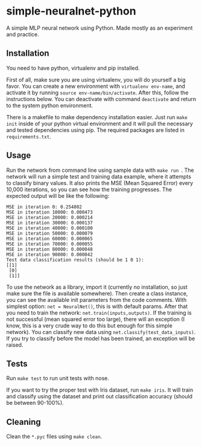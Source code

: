 # simple-neuralnet-python

A simple MLP neural network using Python. Made mostly as an experiment and practice.

## Installation

You need to have python, virtualenv and pip installed.

First of all, make sure you are using virtualenv, you will do yourself a big favor. You can create a new environment with `virtualenv env-name`, and activate it by running `source env-name/bin/activate`. After this, follow the instructions below. You can deactivate with command `deactivate` and return to the system python environment.

There is a makefile to make dependency installation easier. Just run `make init` inside of your python virtual environment and it will pull the necessary and tested dependencies using pip. The required packages are listed in `requirements.txt`.

## Usage

Run the network from command line using sample data with `make run `. The network will run a simple test and training data example, where it attempts to classify binary values. It also prints the MSE (Mean Squared Error) every 10,000 iterations, so you can see how the training progresses. The expected output will be like the following:
```
MSE in iteration 0: 0.254802
MSE in iteration 10000: 0.000473
MSE in iteration 20000: 0.000214
MSE in iteration 30000: 0.000137
MSE in iteration 40000: 0.000100
MSE in iteration 50000: 0.000079
MSE in iteration 60000: 0.000065
MSE in iteration 70000: 0.000055
MSE in iteration 80000: 0.000048
MSE in iteration 90000: 0.000042
Test data classification results (should be 1 0 1):
[[1]
 [0]
 [1]]
```

To use the network as a library, import it (currently no installation, so just make sure the file is available somewhere). Then create a class instance, you can see the available init parameters from the code comments. With simplest option: `net = NeuralNet()`, this is with default params. After that you need to train the network: `net.train(inputs,outputs)`. If the training is not successful (mean squared error too large), there will an exception (I know, this is a very crude way to do this but enough for this simple network). You can classify new data using `net.classify(test_data_inputs)`. If you try to classify before the model has been trained, an exception will be raised.

## Tests

Run `make test` to run unit tests with nose.

If you want to try the proper test with Iris dataset, run `make iris`. It will train and classify using the dataset and print out classification accuracy (should be between 90-100%).

## Cleaning

Clean the `*.pyc` files using `make clean`.
